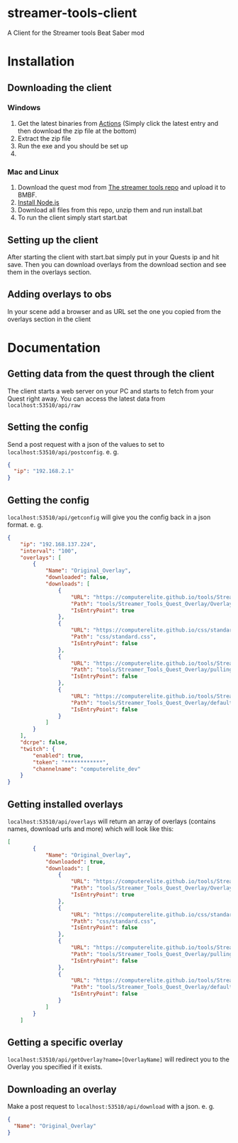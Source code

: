 # streamer-tools-client
A Client for the Streamer tools Beat Saber mod

# Installation
## Downloading the client
### Windows
1. Get the latest binaries from [Actions](https://github.com/ComputerElite/streamer-tools-client/actions) (Simply click the latest entry and then download the zip file at the bottom)
2. Extract the zip file
3. Run the exe and you should be set up
4. 
### Mac and Linux
1. Download the quest mod from [The streamer tools repo](https://github.com/EnderdracheLP/streamer-tools/releases/latest) and upload it to BMBF.
2. [Install Node.js](https://nodejs.org/en/download/)
3. Download all files from this repo, unzip them and run install.bat
4. To run the client simply start start.bat

## Setting up the client
After starting the client with start.bat simply put in your Quests ip and hit save.
Then you can download overlays from the download section and see them in the overlays section.

## Adding overlays to obs
In your scene add a browser and as URL set the one you copied from the overlays section in the client

# Documentation
## Getting data from the quest through the client
The client starts a web server on your PC and starts to fetch from your Quest right away. You can access the latest data from `localhost:53510/api/raw`

## Setting the config
Send a post request with a json of the values to set to `localhost:53510/api/postconfig`. e. g. 
```json
{
  "ip": "192.168.2.1"
}
```

## Getting the config
`localhost:53510/api/getconfig` will give you the config back in a json format. e. g. 
```json
{
    "ip": "192.168.137.224",
    "interval": "100",
    "overlays": [
        {
            "Name": "Original_Overlay",
            "downloaded": false,
            "downloads": [
                {
                    "URL": "https://computerelite.github.io/tools/Streamer_Tools_Quest_Overlay/Overlay1.html",
                    "Path": "tools/Streamer_Tools_Quest_Overlay/Overlay2.html",
                    "IsEntryPoint": true
                },
                {
                    "URL": "https://computerelite.github.io/css/standard.css",
                    "Path": "css/standard.css",
                    "IsEntryPoint": false
                },
                {
                    "URL": "https://computerelite.github.io/tools/Streamer_Tools_Quest_Overlay/pulling.js",
                    "Path": "tools/Streamer_Tools_Quest_Overlay/pulling.js",
                    "IsEntryPoint": false
                },
                {
                    "URL": "https://computerelite.github.io/tools/Streamer_Tools_Quest_Overlay/default.png",
                    "Path": "tools/Streamer_Tools_Quest_Overlay/default.png",
                    "IsEntryPoint": false
                }
            ]
        }
    ],
    "dcrpe": false,
    "twitch": {
        "enabled": true,
        "token": "************",
        "channelname": "computerelite_dev"
    }
}
```

## Getting installed overlays
`localhost:53510/api/overlays` will return an array of overlays (contains names, download urls and more) which will look like this:
```json
[
        {
            "Name": "Original_Overlay",
            "downloaded": true,
            "downloads": [
                {
                    "URL": "https://computerelite.github.io/tools/Streamer_Tools_Quest_Overlay/Overlay1.html",
                    "Path": "tools/Streamer_Tools_Quest_Overlay/Overlay2.html",
                    "IsEntryPoint": true
                },
                {
                    "URL": "https://computerelite.github.io/css/standard.css",
                    "Path": "css/standard.css",
                    "IsEntryPoint": false
                },
                {
                    "URL": "https://computerelite.github.io/tools/Streamer_Tools_Quest_Overlay/pulling.js",
                    "Path": "tools/Streamer_Tools_Quest_Overlay/pulling.js",
                    "IsEntryPoint": false
                },
                {
                    "URL": "https://computerelite.github.io/tools/Streamer_Tools_Quest_Overlay/default.png",
                    "Path": "tools/Streamer_Tools_Quest_Overlay/default.png",
                    "IsEntryPoint": false
                }
            ]
        }
    ]
```

## Getting a specific overlay
`localhost:53510/api/getOverlay?name=[OverlayName]` will redirect you to the Overlay you specified if it exists.

## Downloading an overlay
Make a post request to `localhost:53510/api/download` with a json. e. g.
```json
{
  "Name": "Original_Overlay"
}
```
